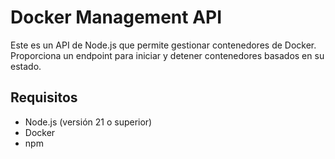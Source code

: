 # Docker Management API

Este es un API de Node.js que permite gestionar contenedores de Docker. Proporciona un endpoint para iniciar y detener contenedores basados en su estado.

## Requisitos

- Node.js (versión 21 o superior)
- Docker
- npm